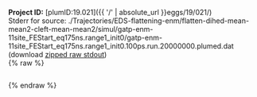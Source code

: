 **Project ID:** [plumID:19.021]({{ '/' | absolute_url }}eggs/19/021/)  
Stderr for source:  ./Trajectories/EDS-flattening-enm/flatten-dihed-mean-mean2-cleft-mean-mean2/simul/gatp-enm-11site_FEStart_eq175ns.range1_init0/gatp-enm-11site_FEStart_eq175ns.range1_init0.100ps.run.20000000.plumed.dat   
(download [zipped raw stdout](gatp-enm-11site_FEStart_eq175ns.range1_init0.100ps.run.20000000.plumed.dat.plumed.stdout.txt.zip))  
{% raw %}
<pre>
</pre>
{% endraw %}
